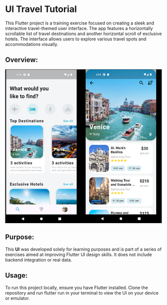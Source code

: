 # UI Travel Tutorial

This Flutter project is a training exercise focused on creating a sleek and interactive travel-themed user interface. 
The app features a horizontally scrollable list of travel destinations and another horizontal scroll of exclusive hotels. 
The interface allows users to explore various travel spots and accommodations visually.

## Overview:

![A screenshot showing app](/assets/screenshots/screenshot12.png)

## Purpose:

This **UI** was developed solely for learning purposes and is part of a series of exercises aimed at improving Flutter UI design skills. 
It does not include backend integration or real data.

## Usage:

To run this project locally, ensure you have Flutter installed. Clone the repository and run flutter run in your terminal to view the UI on your device or emulator.